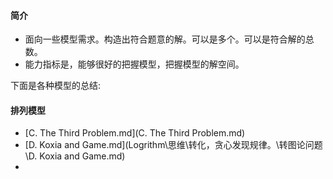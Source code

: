 #### 简介

- 面向一些模型需求。构造出符合题意的解。可以是多个。可以是符合解的总数。
- 能力指标是，能够很好的把握模型，把握模型的解空间。







下面是各种模型的总结:

#### 排列模型

-  [C. The Third Problem.md](C. The Third Problem.md) 
-  [D. Koxia and Game.md](Logrithm\思维\转化，贪心发现规律。\转图论问题\D. Koxia and Game.md) 
-  



